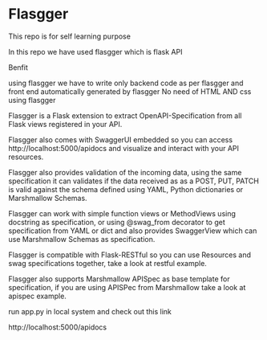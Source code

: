 # Flasgger

This repo is for self learning purpose 


In this repo we have used flasgger which is flask API 

Benfit 

using flasgger we have to write only backend code as per flasgger and front end  automatically generated by flasgger 
No need of HTML AND css using flasgger 

Flasgger is a Flask extension to extract OpenAPI-Specification from all Flask views registered in your API. 


Flasgger also comes with SwaggerUI embedded so you can access http://localhost:5000/apidocs and visualize and interact with your API resources.  


Flasgger also provides validation of the incoming data, using the same specification it can validates if the data received as as a POST, PUT, PATCH is valid against the schema defined using YAML, Python dictionaries or Marshmallow Schemas. 


Flasgger can work with simple function views or MethodViews using docstring as specification, or using @swag_from decorator to get specification from YAML or dict and also provides SwaggerView which can use Marshmallow Schemas as specification. 


Flasgger is compatible with Flask-RESTful so you can use Resources and swag specifications together, take a look at restful example.  

Flasgger also supports Marshmallow APISpec as base template for specification, if you are using APISPec from Marshmallow take a look at apispec example.


run app.py in local system and check out this link 


http://localhost:5000/apidocs 
